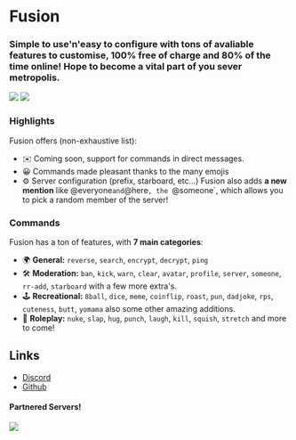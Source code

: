 # Fusion
### Simple to use'n'easy to configure with tons of avaliable features to customise, 100% free of charge and 80% of the time online! Hope to become a vital part of you sever metropolis.
[![](https://img.shields.io/discord/744479771874033674.svg?logo=discord&colorB=7289DA)](https://discord.gg/xMgSqyb)
[![](https://img.shields.io/badge/discord.js-v12.0.0--dev-blue.svg?logo=npm)](https://discord.js.org)

### Highlights
Fusion offers (non-exhaustive list):
*   ✉️ Coming soon, support for commands in direct messages.
*   😀 Commands made pleasant thanks to the many emojis
*   ⚙️ Server configuration (prefix, starboard, etc...)
Fusion also adds **a new mention** like @everyone` and `@here`, the `@someone`, which allows you to pick a random member of the server!

### Commands
Fusion has a ton of features, with **7 main categories**:

*   🌍 **General:** `reverse`, `search`, `encrypt`, `decrypt`, `ping`
*   🛠️ **Moderation:** `ban`, `kick`, `warn`, `clear`, `avatar`, `profile`, `server`, `someone`, `rr-add`, `starboard` with a few more extra's.
*   🕹 **Recreational:** `8ball`, `dice`, `meme`, `coinflip`, `roast`, `pun`, `dadjoke`, `rps`, `cuteness`, `butt`, `yomama` also some other amazing additions.
*   👻 **Roleplay:** `nuke`, `slap`, `hug`, `punch`, `laugh`, `kill`, `squish`, `stretch` and more to come!

## Links
*   [Discord](https://discord.gg/xMgSqyb)
*   [Github](https://github.com/SoVieNTs/Fusion/)

#### Partnered Servers!
[![](https://img.shields.io/discord/737456018627362857.svg?logo=discord&colorB=7289DA)](https://discord.gg/azFnW2E)
